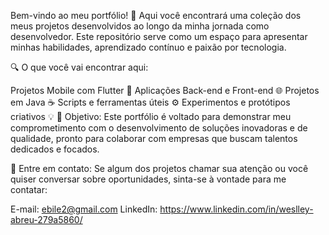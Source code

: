 Bem-vindo ao meu portfólio! 🚀
Aqui você encontrará uma coleção dos meus projetos desenvolvidos ao longo da minha jornada como desenvolvedor. Este repositório serve como um espaço para apresentar minhas habilidades, aprendizado contínuo e paixão por tecnologia.

🔍 O que você vai encontrar aqui:

Projetos Mobile com Flutter 📱
Aplicações Back-end e Front-end 🌐
Projetos em Java ☕
Scripts e ferramentas úteis ⚙️
Experimentos e protótipos criativos 💡
💼 Objetivo:
Este portfólio é voltado para demonstrar meu comprometimento com o desenvolvimento de soluções inovadoras e de qualidade, pronto para colaborar com empresas que buscam talentos dedicados e focados.

📩 Entre em contato:
Se algum dos projetos chamar sua atenção ou você quiser conversar sobre oportunidades, sinta-se à vontade para me contatar:

E-mail: ebile2@gmail.com
LinkedIn: https://www.linkedin.com/in/weslley-abreu-279a5860/
